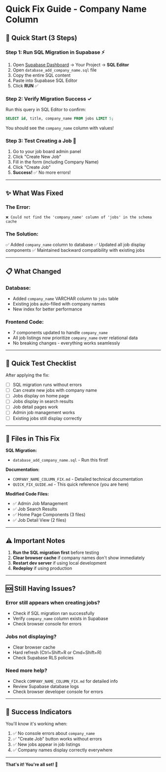 # Quick Fix Guide - Company Name Column

## 🚀 Quick Start (3 Steps)

### Step 1: Run SQL Migration in Supabase ⚡
1. Open [Supabase Dashboard](https://supabase.com) → Your Project → **SQL Editor**
2. Open `database_add_company_name.sql` file
3. Copy the entire SQL content
4. Paste into Supabase SQL Editor
5. Click **RUN** ✅

### Step 2: Verify Migration Success ✓
Run this query in SQL Editor to confirm:
```sql
SELECT id, title, company_name FROM jobs LIMIT 5;
```
You should see the `company_name` column with values!

### Step 3: Test Creating a Job 🎯
1. Go to your job board admin panel
2. Click "Create New Job"
3. Fill in the form (including Company Name)
4. Click "Create Job"
5. **Success!** ✅ No more errors!

---

## ✨ What Was Fixed

### The Error:
```
❌ Could not find the 'company_name' column of 'jobs' in the schema cache
```

### The Solution:
✅ Added `company_name` column to database
✅ Updated all job display components
✅ Maintained backward compatibility with existing jobs

---

## 📋 What Changed

### Database:
- Added `company_name` VARCHAR column to `jobs` table
- Existing jobs auto-filled with company names
- New index for better performance

### Frontend Code:
- 7 components updated to handle `company_name`
- All job listings now prioritize `company_name` over relational data
- No breaking changes - everything works seamlessly

---

## 🧪 Quick Test Checklist

After applying the fix:

- [ ] SQL migration runs without errors
- [ ] Can create new jobs with company name
- [ ] Jobs display on home page
- [ ] Jobs display in search results
- [ ] Job detail pages work
- [ ] Admin job management works
- [ ] Existing jobs still display correctly

---

## 📁 Files in This Fix

**SQL Migration:**
- `database_add_company_name.sql` - Run this first!

**Documentation:**
- `COMPANY_NAME_COLUMN_FIX.md` - Detailed technical documentation
- `QUICK_FIX_GUIDE.md` - This quick reference (you are here)

**Modified Code Files:**
- ✅ Admin Job Management
- ✅ Job Search Results
- ✅ Home Page Components (3 files)
- ✅ Job Detail View (2 files)

---

## ⚠️ Important Notes

1. **Run the SQL migration first** before testing
2. **Clear browser cache** if company names don't show immediately
3. **Restart dev server** if using local development
4. **Redeploy** if using production

---

## 🆘 Still Having Issues?

### Error still appears when creating jobs?
- Check if SQL migration ran successfully
- Verify `company_name` column exists in Supabase
- Check browser console for errors

### Jobs not displaying?
- Clear browser cache
- Hard refresh (Ctrl+Shift+R or Cmd+Shift+R)
- Check Supabase RLS policies

### Need more help?
- Check `COMPANY_NAME_COLUMN_FIX.md` for detailed info
- Review Supabase database logs
- Check browser developer console for errors

---

## 🎉 Success Indicators

You'll know it's working when:
1. ✅ No console errors about `company_name`
2. ✅ "Create Job" button works without errors
3. ✅ New jobs appear in job listings
4. ✅ Company names display correctly everywhere

---

**That's it! You're all set! 🚀**

